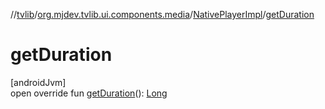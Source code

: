 //[tvlib](../../../index.md)/[org.mjdev.tvlib.ui.components.media](../index.md)/[NativePlayerImpl](index.md)/[getDuration](get-duration.md)

# getDuration

[androidJvm]\
open override fun [getDuration](get-duration.md)(): [Long](https://kotlinlang.org/api/latest/jvm/stdlib/kotlin/-long/index.html)
